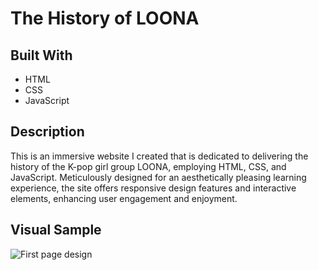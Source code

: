 # The History of LOONA

## Built With
- HTML
- CSS
- JavaScript

## Description

This is an immersive website I created that is dedicated to delivering the history of the K-pop girl group LOONA, employing HTML, CSS, and JavaScript. Meticulously designed for an aesthetically pleasing learning experience, the site offers responsive design features and interactive elements, enhancing user engagement and enjoyment.

## Visual Sample
![First page design](https://drive.google.com/file/d/1rbRZf4L4RVByvJtt5u7riUkAwBmLtWRy/view?usp=drive_link)
